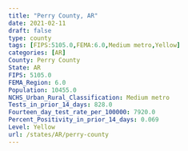 ```yaml
---
title: "Perry County, AR"
date: 2021-02-11
draft: false
type: county
tags: [FIPS:5105.0,FEMA:6.0,Medium metro,Yellow]
categories: [AR]
County: Perry County
State: AR
FIPS: 5105.0
FEMA_Region: 6.0
Population: 10455.0
NCHS_Urban_Rural_Classification: Medium metro
Tests_in_prior_14_days: 828.0
Fourteen_day_test_rate_per_100000: 7920.0
Percent_Positivity_in_prior_14_days: 0.069
Level: Yellow
url: /states/AR/perry-county
---
```



